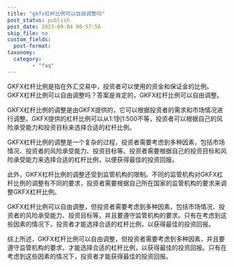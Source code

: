 ```yaml
---
title: "gkfx杠杆比例可以自由调整吗"
post_status: publish
post_date: 2023-09-04 00:57:56
skip_file: no
custom_fields: 
  post-format: 
taxonomy:
  category:
        - "faq"
---
```


GKFX杠杆比例是指在外汇交易中，投资者可以使用的资金和保证金的比例。GKFX杠杆比例可以自由调整吗？答案是肯定的，GKFX杠杆比例可以自由调整。

GKFX杠杆比例的调整是由GKFX提供的，它可以根据投资者的需求和市场情况进行调整。GKFX提供的杠杆比例可以从1:1到1:500不等，投资者可以根据自己的风险承受能力和投资目标来选择合适的杠杆比例。

GKFX杠杆比例的调整是一个复杂的过程，投资者需要考虑到多种因素，包括市场情况、投资者的风险承受能力、投资目标等。投资者需要根据自己的投资目标和风险承受能力来选择合适的杠杆比例，以便获得最佳的投资回报。

此外，GKFX杠杆比例的调整还受到监管机构的限制。不同的监管机构对GKFX杠杆比例的调整有不同的要求，投资者需要根据自己所在国家的监管机构的要求来调整GKFX杠杆比例。

GKFX杠杆比例可以自由调整，但投资者需要考虑到多种因素，包括市场情况、投资者的风险承受能力、投资目标等，并且要遵守监管机构的要求。只有在考虑到这些因素的情况下，投资者才能选择合适的杠杆比例，以获得最佳的投资回报。

综上所述，GKFX杠杆比例可以自由调整，但投资者需要考虑到多种因素，并且要遵守监管机构的要求，才能选择合适的杠杆比例，以获得最佳的投资回报。只有在考虑到这些因素的情况下，投资者才能获得最佳的投资回报。
